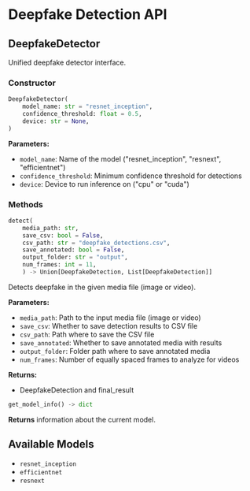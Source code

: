 # Deepfake Detection API

## DeepfakeDetector

Unified deepfake detector interface.

### Constructor

```python
DeepfakeDetector(
    model_name: str = "resnet_inception",
    confidence_threshold: float = 0.5,
    device: str = None,
)
```

**Parameters:**
- `model_name`: Name of the model ("resnet_inception", "resnext", "efficientnet")
- `confidence_threshold`: Minimum confidence threshold for detections
- `device`: Device to run inference on ("cpu" or "cuda")

### Methods

```python
detect(
    media_path: str,
    save_csv: bool = False,
    csv_path: str = "deepfake_detections.csv",
    save_annotated: bool = False,
    output_folder: str = "output",
    num_frames: int = 11,
    ) -> Union[DeepfakeDetection, List[DeepfakeDetection]]
```

Detects deepfake in the given media file (image or video).

**Parameters:**  
- `media_path`: Path to the input media file (image or video)  
- `save_csv`: Whether to save detection results to CSV file  
- `csv_path`: Path where to save the CSV file  
- `save_annotated`: Whether to save annotated media with results  
- `output_folder`: Folder path where to save annotated media  
- `num_frames`: Number of equally spaced frames to analyze for videos  

**Returns:**
- DeepfakeDetection and final_result

```python
get_model_info() -> dict
```

**Returns** information about the current model.

## Available Models

- `resnet_inception`
- `efficientnet` 
- `resnext`